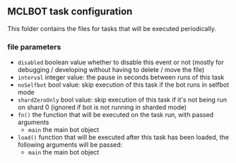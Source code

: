 ## MCLBOT task configuration

This folder contains the files for tasks that will be executed periodically.

### file parameters

- `disabled` boolean value whether to disable this event or not (mostly for debugging / developing without having to delete / move the file)
- `interval` integer value: the pause in seconds between runs of this task
- `noSelfbot` bool value: skip execution of this task if the bot runs in selfbot mode
- `shardZeroOnly` bool value: skip execution of this task if it's not being run on shard 0 (ignored if bot is not running in sharded mode)
- `fn()` the function that will be executed on the task run, with passed arguments
  * `main` the main bot object
- `load()` function that will be executed after this task has been loaded, the following arguments will be passed:
  * `main` the main bot object
